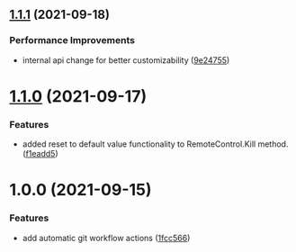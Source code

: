 ## [1.1.1](https://github.com/Vadimskyi/UnityLightningFastUITweener/compare/v1.1.0...v1.1.1) (2021-09-18)


### Performance Improvements

* internal api change for better customizability ([9e24755](https://github.com/Vadimskyi/UnityLightningFastUITweener/commit/9e247554c08a2e52ea772bd3920049bdeb718681))

# [1.1.0](https://github.com/Vadimskyi/UnityLightningFastUITweener/compare/v1.0.0...v1.1.0) (2021-09-17)


### Features

* added reset to default value functionality to RemoteControl.Kill method. ([f1eadd5](https://github.com/Vadimskyi/UnityLightningFastUITweener/commit/f1eadd5bc39822e3d6d4537b6352f49fb2b97bfe))

# 1.0.0 (2021-09-15)


### Features

* add automatic git workflow actions ([1fcc566](https://github.com/Vadimskyi/UnityLightningFastUITweener/commit/1fcc5669eb14ac2c08bd318e9c16579550177b1d))
